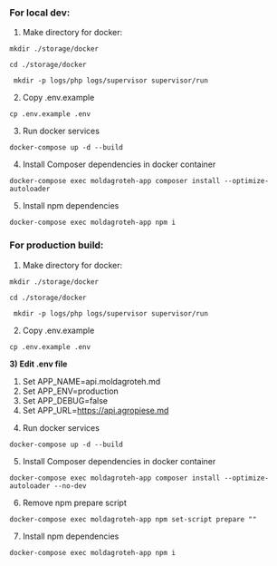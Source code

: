 ### For local dev:
1) Make directory for docker:
```
mkdir ./storage/docker
```
```
cd ./storage/docker
```
```
 mkdir -p logs/php logs/supervisor supervisor/run
```
2) Copy .env.example
```
cp .env.example .env
```
3) Run docker services
```
docker-compose up -d --build
```
4) Install Composer dependencies in docker container
```
docker-compose exec moldagroteh-app composer install --optimize-autoloader
```
5) Install npm dependencies
```
docker-compose exec moldagroteh-app npm i
```

### For production build:
1) Make directory for docker:
```
mkdir ./storage/docker
```
```
cd ./storage/docker
```
```
 mkdir -p logs/php logs/supervisor supervisor/run
```
2) Copy .env.example
```
cp .env.example .env
```
**3) Edit .env file**
1. Set APP_NAME=api.moldagroteh.md
2. Set APP_ENV=production
3. Set APP_DEBUG=false
4. Set APP_URL=https://api.agropiese.md

4) Run docker services
```
docker-compose up -d --build
```
5) Install Composer dependencies in docker container
```
docker-compose exec moldagroteh-app composer install --optimize-autoloader --no-dev
```
6) Remove npm prepare script
```
docker-compose exec moldagroteh-app npm set-script prepare ""
```
7) Install npm dependencies
```
docker-compose exec moldagroteh-app npm i
```
